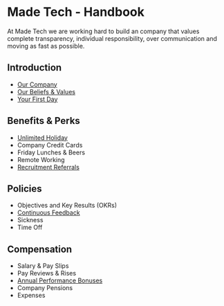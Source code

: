 # Made Tech - Handbook

At Made Tech we are working hard to build an company that values complete transparency, individual responsibility, over communication and moving as fast as possible. 


Introduction
--
* [Our Company](company/company.md)
* [Our Beliefs & Values](company/beliefs_and_values.md)
* [Your First Day](company/first_day.md)

Benefits & Perks
--
* [Unlimited Holiday](benefits/unlimited_holiday.md)
* Company Credit Cards
* Friday Lunches & Beers
* Remote Working
* [Recruitment Referrals](benefits/recruitment_referrals.md)

Policies
--
* Objectives and Key Results (OKRs)
* [Continuous Feedback](policies/continuous_feedback.md)
* Sickness
* Time Off 

Compensation
--
* Salary & Pay Slips
* Pay Reviews & Rises
* [Annual Performance Bonuses](compensation/peformance_bonus.md)
* Company Pensions
* Expenses
